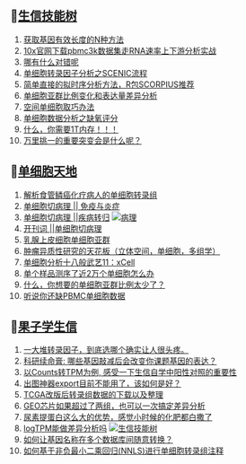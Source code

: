 ## 📝[生信技能树](https://github.com/ixxmu/mp_duty/issues?q=label%3A%E7%94%9F%E4%BF%A1%E6%8A%80%E8%83%BD%E6%A0%91+is%3Aclosed)
<!-- 1issueTable -->

1. [获取基因有效长度的N种方法](https://github.com/ixxmu/mp_duty/issues/2235) 
2. [10x官网下载pbmc3k数据集走RNA速率上下游分析实战](https://github.com/ixxmu/mp_duty/issues/2230) 
3. [哪有什么对错呢](https://github.com/ixxmu/mp_duty/issues/2227) 
4. [单细胞转录因子分析之SCENIC流程](https://github.com/ixxmu/mp_duty/issues/2224) 
5. [简单直接的拟时序分析方法，R包SCORPIUS推荐](https://github.com/ixxmu/mp_duty/issues/2221) 
6. [单细胞亚群比例变化和表达量差异分析](https://github.com/ixxmu/mp_duty/issues/2219) 
7. [空间单细胞取巧办法](https://github.com/ixxmu/mp_duty/issues/2216) 
8. [单细胞数据分析之缺氧评分](https://github.com/ixxmu/mp_duty/issues/2215) 
9. [什么，你需要1T内存！！！](https://github.com/ixxmu/mp_duty/issues/2214) 
10. [万里挑一的重要突变会是什么呢？](https://github.com/ixxmu/mp_duty/issues/2211) 
<!-- 1issueTable -->
## 📝[单细胞天地](https://github.com/ixxmu/mp_duty/issues?q=label%3A%E5%8D%95%E7%BB%86%E8%83%9E%E5%A4%A9%E5%9C%B0+is%3Aclosed)
<!-- 2issueTable -->

1. [解析食管鳞癌化疗病人的单细胞转录组](https://github.com/ixxmu/mp_duty/issues/2203) 
2. [单细胞切病理 || 免疫与炎症](https://github.com/ixxmu/mp_duty/issues/2175) 
3. [单细胞切病理 ||疾病转归](https://github.com/ixxmu/mp_duty/issues/2173) [![病理](https://img.shields.io/github/labels/ixxmu/mp_duty/病理)](https://github.com/ixxmu/mp_duty/labels/病理)
4. [开刊词 ||单细胞切病理](https://github.com/ixxmu/mp_duty/issues/2156) 
5. [乳腺上皮细胞单细胞亚群](https://github.com/ixxmu/mp_duty/issues/2113) 
6. [肿瘤异质性研究的天花板（立体空间，单细胞，多组学）](https://github.com/ixxmu/mp_duty/issues/2110) 
7. [单细胞分析十八般武艺11：xCell](https://github.com/ixxmu/mp_duty/issues/2025) 
8. [单个样品测序了近2万个单细胞怎么办](https://github.com/ixxmu/mp_duty/issues/1993) 
9. [什么，你想要的单细胞亚群比例太少了？](https://github.com/ixxmu/mp_duty/issues/1992) 
10. [听说你还缺PBMC单细胞数据](https://github.com/ixxmu/mp_duty/issues/1977) 
<!-- 2issueTable -->

## 📝[果子学生信](https://github.com/ixxmu/mp_duty/issues?q=label%3A%E6%9E%9C%E5%AD%90%E5%AD%A6%E7%94%9F%E4%BF%A1+is%3Aclosed)
<!-- 3issueTable -->

1. [一大堆转录因子，到底选哪个确实让人很头疼。](https://github.com/ixxmu/mp_duty/issues/2228) 
2. [科研续命膏: 哪些基因敲减后会改变你课题基因的表达？](https://github.com/ixxmu/mp_duty/issues/2222) 
3. [以Counts转TPM为例, 感受一下生信自学中阳性对照的重要性](https://github.com/ixxmu/mp_duty/issues/2209) 
4. [出图神器export目前不能用了，该如何是好？](https://github.com/ixxmu/mp_duty/issues/2208) 
5. [TCGA改版后转录组数据的下载以及整理](https://github.com/ixxmu/mp_duty/issues/2201) 
6. [GEO芯片如果超过了两组，也可以一次搞定差异分析](https://github.com/ixxmu/mp_duty/issues/2138) 
7. [尿素提蛋白这么大的优势，感觉小时候的化肥都白撒了](https://github.com/ixxmu/mp_duty/issues/2109) 
8. [logTPM能做差异分析吗](https://github.com/ixxmu/mp_duty/issues/2102) [![生信技能树](https://img.shields.io/github/labels/ixxmu/mp_duty/生信技能树)](https://github.com/ixxmu/mp_duty/labels/生信技能树)
9. [如何让基因名称在多个数据库间随意转换？](https://github.com/ixxmu/mp_duty/issues/2080) 
10. [如何基于非负最小二乘回归(NNLS)进行单细胞转录组注释](https://github.com/ixxmu/mp_duty/issues/2076) 
<!-- 3issueTable -->
